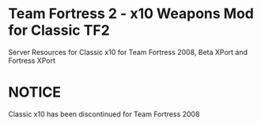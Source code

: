# Team Fortress 2 - x10 Weapons Mod for Classic TF2
Server Resources for Classic x10 for Team Fortress 2008, Beta XPort and Fortress XPort

# NOTICE
Classic x10 has been discontinued for Team Fortress 2008
